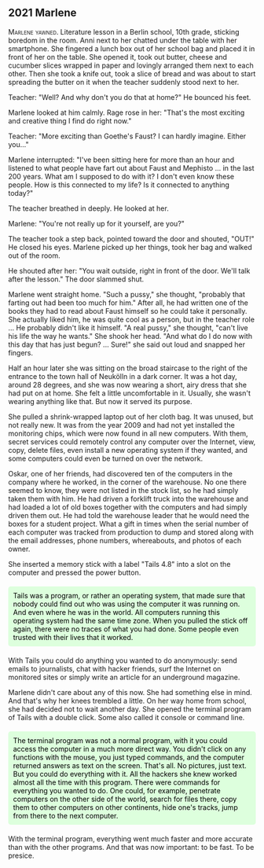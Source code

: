 
## **2021** Marlene

<span style="font-variant:small-caps;">Marlene yawned.</span> Literature lesson in a Berlin school, 10th grade, sticking boredom in the room.
Anni next to her chatted under the table with her smartphone.
She fingered a lunch box out of her school bag and placed it in front of her on the table.
She opened it, took out butter, cheese and cucumber slices wrapped in paper and lovingly arranged them next to each other.
Then she took a knife out, took a slice of bread and was about to start spreading the butter on it when the teacher suddenly stood next to her.

Teacher: "Well? And why don't you do that at home?"
He bounced his feet.

Marlene looked at him calmly.
Rage rose in her: "That's the most exciting and creative thing I find do right now."

Teacher: "More exciting than Goethe's Faust? I can hardly imagine.
Either you..."

Marlene interrupted: "I've been sitting here for more than an hour and listened to what people have fart out about Faust and Mephisto ... in the last 200 years.
What am I supposed to do with it? I don't even know these people.
How is this connected to my life? Is it connected to anything today?"

The teacher breathed in deeply.
He looked at her.

Marlene: "You're not really up for it yourself, are you?"

The teacher took a step back, pointed toward the door and shouted, "OUT!" He closed his eyes.
Marlene picked up her things, took her bag and walked out of the room.

He shouted after her: "You wait outside, right in front of the door.
We'll talk after the lesson." The door slammed shut.

Marlene went straight home.
"Such a pussy," she thought, "probably that farting out had been too much for him." After all, he had written one of the books they had to read about Faust himself so he could take it personally.
She actually liked him, he was quite cool as a person, but in the teacher role ... He probably didn't like it himself.
"A real pussy," she thought, "can't live his life the way he wants." She shook her head. 
"And what do I do now with this day that has just begun? ...
Sure!" she said out loud and snapped her fingers.

Half an hour later she was sitting on the broad staircase to the right of the entrance to the town hall of Neukölln in a dark corner.
It was a hot day, around 28 degrees, and she was now wearing a short, airy dress that she had put on at home.
She felt a little uncomfortable in it. Usually, she wasn't wearing anything like that.
But now it served its purpose.

She pulled a shrink-wrapped laptop out of her cloth bag.
It was unused, but not really new.
It was from the year 2009 and had not yet installed the monitoring chips, which were now found in all new computers.
With them, secret services could remotely control any computer over the Internet, view, copy, delete files, even install a new operating system if they wanted, and some computers could even be turned on over the network.

Oskar, one of her friends, had discovered ten of the computers in the company where he worked, in the corner of the warehouse.
No one there seemed to know, they were not listed in the stock list, so he had simply taken them with him.
He had driven a forklift truck into the warehouse and had loaded a lot of old boxes together with the computers and had simply driven them out.
He had told the warehouse leader that he would need the boxes for a student project.
What a gift in times when the serial number of each computer was tracked from production to dump and stored along with the email addresses, phone numbers, whereabouts, and photos of each owner.

She inserted a memory stick with a label "Tails 4.8" into a slot on the computer and pressed the power button.

<div style="background-color: #dfd; color: black; padding: 10px; margin: 20px 0; border-radius: 5px;">
Tails was a program, or rather an operating system, that made sure that nobody could find out who was using the computer it was running on.
And even where he was in the world.
All computers running this operating system had the same time zone.
When you pulled the stick off again, there were no traces of what you had done.
Some people even trusted with their lives that it worked.
</div>
With Tails you could do anything you wanted to do anonymously: send emails to journalists, chat with hacker friends, surf the Internet on monitored sites or simply write an article for an underground magazine.

Marlene didn't care about any of this now.
She had something else in mind.
And that's why her knees trembled a little.
On her way home from school, she had decided not to wait another day.
She opened the terminal program of Tails with a double click.
Some also called it console or command line.

<div style="background-color: #dfd; color: black; padding: 10px; margin: 20px 0; border-radius: 5px;">
The terminal program was not a normal program, with it you could access the computer in a much more direct way.
You didn't click on any functions with the mouse, you just typed commands, and the computer returned answers as text on the screen.
That's all.
No pictures, just text.
But you could do everything with it.
All the hackers she knew worked almost all the time with this program.
There were commands for everything you wanted to do.
One could, for example, penetrate computers on the other side of the world, search for files there, copy them to other computers on other continents, hide one's tracks, jump from there to the next computer.
</div>

With the terminal program, everything went much faster and more accurate than with the other programs.
And that was now important: to be fast.
To be presice.
